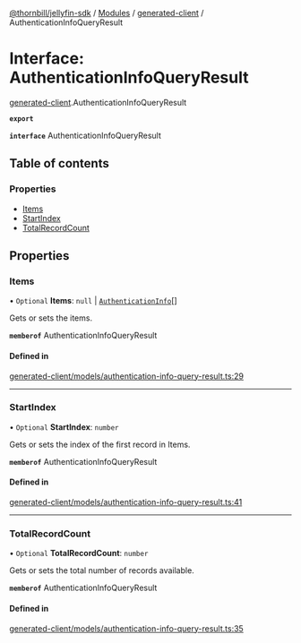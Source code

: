 [@thornbill/jellyfin-sdk](../README.md) / [Modules](../modules.md) / [generated-client](../modules/generated_client.md) / AuthenticationInfoQueryResult

# Interface: AuthenticationInfoQueryResult

[generated-client](../modules/generated_client.md).AuthenticationInfoQueryResult

**`export`**

**`interface`** AuthenticationInfoQueryResult

## Table of contents

### Properties

- [Items](generated_client.AuthenticationInfoQueryResult.md#items)
- [StartIndex](generated_client.AuthenticationInfoQueryResult.md#startindex)
- [TotalRecordCount](generated_client.AuthenticationInfoQueryResult.md#totalrecordcount)

## Properties

### Items

• `Optional` **Items**: ``null`` \| [`AuthenticationInfo`](generated_client.AuthenticationInfo.md)[]

Gets or sets the items.

**`memberof`** AuthenticationInfoQueryResult

#### Defined in

[generated-client/models/authentication-info-query-result.ts:29](https://github.com/jellyfin/jellyfin-sdk-typescript/blob/fa599ae/src/generated-client/models/authentication-info-query-result.ts#L29)

___

### StartIndex

• `Optional` **StartIndex**: `number`

Gets or sets the index of the first record in Items.

**`memberof`** AuthenticationInfoQueryResult

#### Defined in

[generated-client/models/authentication-info-query-result.ts:41](https://github.com/jellyfin/jellyfin-sdk-typescript/blob/fa599ae/src/generated-client/models/authentication-info-query-result.ts#L41)

___

### TotalRecordCount

• `Optional` **TotalRecordCount**: `number`

Gets or sets the total number of records available.

**`memberof`** AuthenticationInfoQueryResult

#### Defined in

[generated-client/models/authentication-info-query-result.ts:35](https://github.com/jellyfin/jellyfin-sdk-typescript/blob/fa599ae/src/generated-client/models/authentication-info-query-result.ts#L35)
